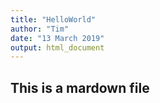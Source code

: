 ```yaml
---
title: "HelloWorld"
author: "Tim"
date: "13 March 2019"
output: html_document
---
```


## This is a mardown file